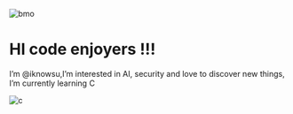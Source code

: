 ![bmo](https://github.com/iknowsu/iknowsu/assets/146720323/801c31ed-c860-4f21-a708-fe351e09fee4)

# HI code enjoyers !!!

I’m @iknowsu,I’m interested in AI, security and love to discover new things, I’m currently learning C

![c](https://github.com/iknowsu/iknowsu/assets/146720323/cb30ea43-8100-445d-b13d-b9a4cf938a61)
